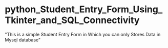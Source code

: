 # python_Student_Entry_Form_Using_Tkinter_and_SQL_Connectivity
"This is a simple Student Entry Form in Which you can only Stores Data in Mysql database"
